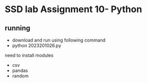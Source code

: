 # SSD lab Assignment 10- Python

## running
- download and run using following command
- python 2023201026.py

need to install modules
- csv
- pandas
- random